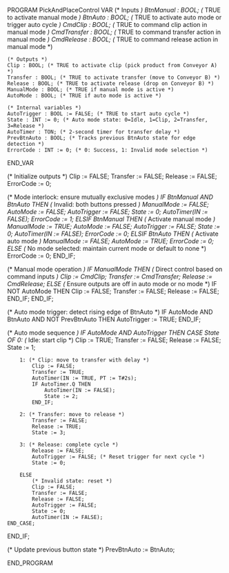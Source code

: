 PROGRAM PickAndPlaceControl
VAR
    (* Inputs *)
    BtnManual : BOOL; (* TRUE to activate manual mode *)
    BtnAuto : BOOL; (* TRUE to activate auto mode or trigger auto cycle *)
    CmdClip : BOOL; (* TRUE to command clip action in manual mode *)
    CmdTransfer : BOOL; (* TRUE to command transfer action in manual mode *)
    CmdRelease : BOOL; (* TRUE to command release action in manual mode *)
    
    (* Outputs *)
    Clip : BOOL; (* TRUE to activate clip (pick product from Conveyor A) *)
    Transfer : BOOL; (* TRUE to activate transfer (move to Conveyor B) *)
    Release : BOOL; (* TRUE to activate release (drop on Conveyor B) *)
    ManualMode : BOOL; (* TRUE if manual mode is active *)
    AutoMode : BOOL; (* TRUE if auto mode is active *)
    
    (* Internal variables *)
    AutoTrigger : BOOL := FALSE; (* TRUE to start auto cycle *)
    State : INT := 0; (* Auto mode state: 0=Idle, 1=Clip, 2=Transfer, 3=Release *)
    AutoTimer : TON; (* 2-second timer for transfer delay *)
    PrevBtnAuto : BOOL; (* Tracks previous BtnAuto state for edge detection *)
    ErrorCode : INT := 0; (* 0: Success, 1: Invalid mode selection *)
END_VAR

(* Initialize outputs *)
Clip := FALSE;
Transfer := FALSE;
Release := FALSE;
ErrorCode := 0;

(* Mode interlock: ensure mutually exclusive modes *)
IF BtnManual AND BtnAuto THEN
    (* Invalid: both buttons pressed *)
    ManualMode := FALSE;
    AutoMode := FALSE;
    AutoTrigger := FALSE;
    State := 0;
    AutoTimer(IN := FALSE);
    ErrorCode := 1;
ELSIF BtnManual THEN
    (* Activate manual mode *)
    ManualMode := TRUE;
    AutoMode := FALSE;
    AutoTrigger := FALSE;
    State := 0;
    AutoTimer(IN := FALSE);
    ErrorCode := 0;
ELSIF BtnAuto THEN
    (* Activate auto mode *)
    ManualMode := FALSE;
    AutoMode := TRUE;
    ErrorCode := 0;
ELSE
    (* No mode selected: maintain current mode or default to none *)
    ErrorCode := 0;
END_IF;

(* Manual mode operation *)
IF ManualMode THEN
    (* Direct control based on command inputs *)
    Clip := CmdClip;
    Transfer := CmdTransfer;
    Release := CmdRelease;
ELSE
    (* Ensure outputs are off in auto mode or no mode *)
    IF NOT AutoMode THEN
        Clip := FALSE;
        Transfer := FALSE;
        Release := FALSE;
    END_IF;
END_IF;

(* Auto mode trigger: detect rising edge of BtnAuto *)
IF AutoMode AND BtnAuto AND NOT PrevBtnAuto THEN
    AutoTrigger := TRUE;
END_IF;

(* Auto mode sequence *)
IF AutoMode AND AutoTrigger THEN
    CASE State OF
        0: (* Idle: start clip *)
            Clip := TRUE;
            Transfer := FALSE;
            Release := FALSE;
            State := 1;
        
        1: (* Clip: move to transfer with delay *)
            Clip := FALSE;
            Transfer := TRUE;
            AutoTimer(IN := TRUE, PT := T#2s);
            IF AutoTimer.Q THEN
                AutoTimer(IN := FALSE);
                State := 2;
            END_IF;
        
        2: (* Transfer: move to release *)
            Transfer := FALSE;
            Release := TRUE;
            State := 3;
        
        3: (* Release: complete cycle *)
            Release := FALSE;
            AutoTrigger := FALSE; (* Reset trigger for next cycle *)
            State := 0;
        
        ELSE
            (* Invalid state: reset *)
            Clip := FALSE;
            Transfer := FALSE;
            Release := FALSE;
            AutoTrigger := FALSE;
            State := 0;
            AutoTimer(IN := FALSE);
    END_CASE;
END_IF;

(* Update previous button state *)
PrevBtnAuto := BtnAuto;

END_PROGRAM
